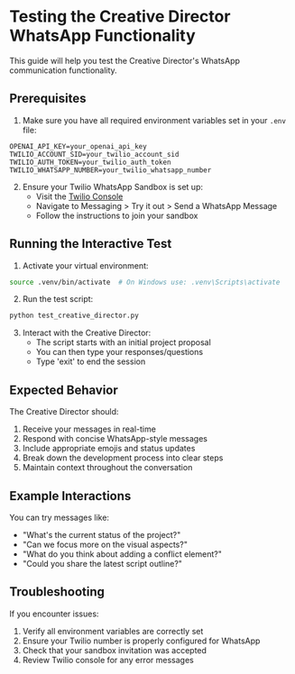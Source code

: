 # Testing the Creative Director WhatsApp Functionality

This guide will help you test the Creative Director's WhatsApp communication functionality.

## Prerequisites

1. Make sure you have all required environment variables set in your `.env` file:
```
OPENAI_API_KEY=your_openai_api_key
TWILIO_ACCOUNT_SID=your_twilio_account_sid
TWILIO_AUTH_TOKEN=your_twilio_auth_token
TWILIO_WHATSAPP_NUMBER=your_twilio_whatsapp_number
```

2. Ensure your Twilio WhatsApp Sandbox is set up:
   - Visit the [Twilio Console](https://console.twilio.com/)
   - Navigate to Messaging > Try it out > Send a WhatsApp Message
   - Follow the instructions to join your sandbox

## Running the Interactive Test

1. Activate your virtual environment:
```bash
source .venv/bin/activate  # On Windows use: .venv\Scripts\activate
```

2. Run the test script:
```bash
python test_creative_director.py
```

3. Interact with the Creative Director:
   - The script starts with an initial project proposal
   - You can then type your responses/questions
   - Type 'exit' to end the session

## Expected Behavior

The Creative Director should:
1. Receive your messages in real-time
2. Respond with concise WhatsApp-style messages
3. Include appropriate emojis and status updates
4. Break down the development process into clear steps
5. Maintain context throughout the conversation

## Example Interactions

You can try messages like:
- "What's the current status of the project?"
- "Can we focus more on the visual aspects?"
- "What do you think about adding a conflict element?"
- "Could you share the latest script outline?"

## Troubleshooting

If you encounter issues:
1. Verify all environment variables are correctly set
2. Ensure your Twilio number is properly configured for WhatsApp
3. Check that your sandbox invitation was accepted
4. Review Twilio console for any error messages 